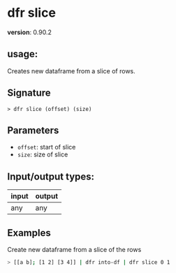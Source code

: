 # dfr slice

**version**: 0.90.2

## **usage**:

Creates new dataframe from a slice of rows.

## Signature

`> dfr slice (offset) (size)`

## Parameters

- `offset`: start of slice
- `size`: size of slice

## Input/output types:

| input | output |
| ----- | ------ |
| any   | any    |

## Examples

Create new dataframe from a slice of the rows

```bash
> [[a b]; [1 2] [3 4]] | dfr into-df | dfr slice 0 1
```
